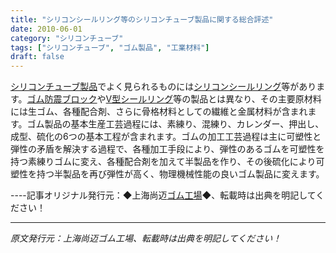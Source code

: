 ```yaml
---
title: "シリコンシールリング等のシリコンチューブ製品に関する総合評述"
date: 2010-06-01
category: "シリコンチューブ"
tags: ["シリコンチューブ", "ゴム製品", "工業材料"]
draft: false
---
```


[シリコンチューブ製品](http://www.smpolymer.com/guijiaoguan/)でよく見られるものには[シリコンシールリング](http://www.smpolymer.com/)等があります。[ゴム防震ブロック](http://www.smpolymer.com/)や[V型シールリング](http://www.smpolymer.com/)等の製品とは異なり、その主要原材料には生ゴム、各種配合剤、さらに骨格材料としての繊維と金属材料が含まれます。ゴム製品の基本生産工芸過程には、素練り、混練り、カレンダー、押出し、成型、硫化の6つの基本工程が含まれます。ゴムの加工工芸過程は主に可塑性と弾性の矛盾を解決する過程で、各種加工手段により、弾性のあるゴムを可塑性を持つ素練りゴムに変え、各種配合剤を加えて半製品を作り、その後硫化により可塑性を持つ半製品を再び弾性が高く、物理機械性能の良いゴム製品に変えます。

----記事オリジナル発行元：◆上海尚迈[ゴム工場](http://www.smpolymer.com/)◆、転載時は出典を明記してください！

---

*原文発行元：上海尚迈ゴム工場、転載時は出典を明記してください！*